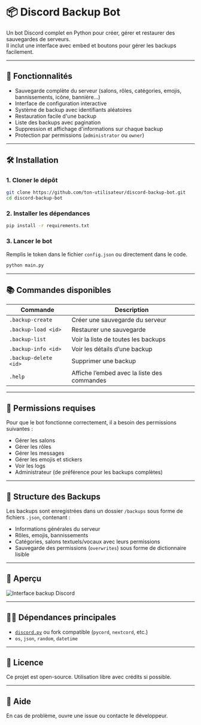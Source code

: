 
# 📦 Discord Backup Bot

Un bot Discord complet en Python pour créer, gérer et restaurer des sauvegardes de serveurs.  
Il inclut une interface avec embed et boutons pour gérer les backups facilement.

---

## 🚀 Fonctionnalités

- Sauvegarde complète du serveur (salons, rôles, catégories, emojis, bannissements, icône, bannière…)
- Interface de configuration interactive
- Système de backup avec identifiants aléatoires
- Restauration facile d'une backup
- Liste des backups avec pagination
- Suppression et affichage d'informations sur chaque backup
- Protection par permissions (`administrator` ou `owner`)

---

## 🛠️ Installation

### 1. Cloner le dépôt

```bash
git clone https://github.com/ton-utilisateur/discord-backup-bot.git
cd discord-backup-bot
````

### 2. Installer les dépendances

```bash
pip install -r requirements.txt
```

### 3. Lancer le bot

Remplis le token dans le fichier `config.json` ou directement dans le code.

```bash
python main.py
```

---

## 📚 Commandes disponibles

| Commande              | Description                                      |
| --------------------- | ------------------------------------------------ |
| `.backup-create`      | Créer une sauvegarde du serveur                  |
| `.backup-load <id>`   | Restaurer une sauvegarde                         |
| `.backup-list`        | Voir la liste de toutes les backups              |
| `.backup-info <id>`   | Voir les détails d’une backup                    |
| `.backup-delete <id>` | Supprimer une backup                             |
| `.help`               | Affiche l’embed avec la liste des commandes      |

---

## 🔐 Permissions requises

Pour que le bot fonctionne correctement, il a besoin des permissions suivantes :

* Gérer les salons
* Gérer les rôles
* Gérer les messages
* Gérer les emojis et stickers
* Voir les logs
* Administrateur (de préférence pour les backups complètes)

---

## 📁 Structure des Backups

Les backups sont enregistrées dans un dossier `/backups` sous forme de fichiers `.json`, contenant :

* Informations générales du serveur
* Rôles, emojis, bannissements
* Catégories, salons textuels/vocaux avec leurs permissions
* Sauvegarde des permissions (`overwrites`) sous forme de dictionnaire lisible

---

## 📸 Aperçu

![Interface backup Discord](./assets/screenshot_backup_embed.png)

---

## 🧑‍💻 Dépendances principales

* [`discord.py`](https://pypi.org/project/discord.py/) ou fork compatible (`pycord`, `nextcord`, etc.)
* `os`, `json`, `random`, `datetime`

---

## 📄 Licence

Ce projet est open-source. Utilisation libre avec crédits si possible.

---

## 🙋 Aide

En cas de problème, ouvre une issue ou contacte le développeur.

```
